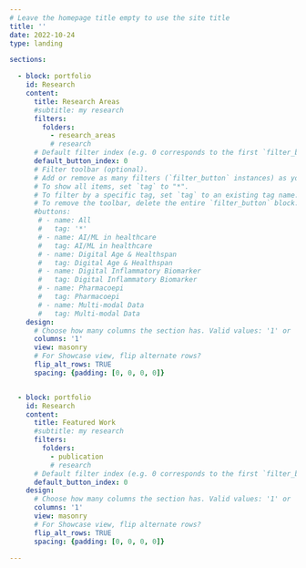 ```yaml
---
# Leave the homepage title empty to use the site title
title: ''
date: 2022-10-24
type: landing

sections:

  - block: portfolio
    id: Research
    content:
      title: Research Areas
      #subtitle: my research
      filters:
        folders:
          - research_areas
          # research
      # Default filter index (e.g. 0 corresponds to the first `filter_button` instance below).
      default_button_index: 0
      # Filter toolbar (optional).
      # Add or remove as many filters (`filter_button` instances) as you like.
      # To show all items, set `tag` to "*".
      # To filter by a specific tag, set `tag` to an existing tag name.
      # To remove the toolbar, delete the entire `filter_button` block.
      #buttons:
       # - name: All
       #   tag: '*'
       # - name: AI/ML in healthcare
       #   tag: AI/ML in healthcare
       # - name: Digital Age & Healthspan
       #   tag: Digital Age & Healthspan
       # - name: Digital Inflammatory Biomarker
       #   tag: Digital Inflammatory Biomarker
       # - name: Pharmacoepi
       #   tag: Pharmacoepi
       # - name: Multi-modal Data
       #   tag: Multi-modal Data
    design:
      # Choose how many columns the section has. Valid values: '1' or '2'.
      columns: '1'
      view: masonry
      # For Showcase view, flip alternate rows?
      flip_alt_rows: TRUE
      spacing: {padding: [0, 0, 0, 0]}


  - block: portfolio
    id: Research
    content:
      title: Featured Work
      #subtitle: my research
      filters:
        folders:
          - publication
          # research
      # Default filter index (e.g. 0 corresponds to the first `filter_button` instance below).
      default_button_index: 0
    design:
      # Choose how many columns the section has. Valid values: '1' or '2'.
      columns: '1'
      view: masonry
      # For Showcase view, flip alternate rows?
      flip_alt_rows: TRUE
      spacing: {padding: [0, 0, 0, 0]}

---
```

